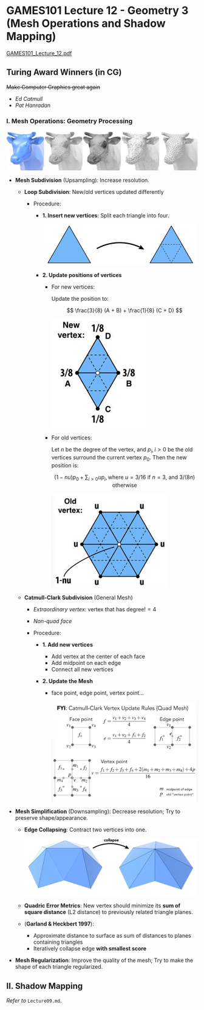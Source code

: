 # GAMES101 Lecture 12 - Geometry 3 (Mesh Operations and Shadow Mapping)

[GAMES101_Lecture_12.pdf](https://sites.cs.ucsb.edu/~lingqi/teaching/resources/GAMES101_Lecture_12.pdf)

## Turing Award Winners (in CG)

~~Make Computer Graphics great again~~

- *Ed Catmull*
- *Pat Hanradan*

### I. Mesh Operations: Geometry Processing

![img-1](../images/Lecture12-img-1.png)

- **Mesh Subdivision** (Upsampling): Increase resolution.

  - **Loop Subdivision**: New/old vertices updated differently

    - Procedure:

      - **1. Insert new vertices**: Split each triangle into four.

        ![img-2](../images/Lecture12-img-2.png)

      - **2. Update positions of vertices**

        - For new vertices:

          Update the position to:
    
          $$
          \frac{3}{8} (A + B) + \frac{1}{8} (C + D)
          $$
    
          <img src="../images/Lecture12-img-3.png" alt="img-3" style="zoom: 33%;" />
    
        - For old vertices:
    
          Let $n$ be the degree of the vertex, and $p_i, i>0$ be the old vertices surround the current vertex $p_0$. Then the new position is:
          
          $$
          (1 - nu)p_0 + \sum_{i > 0} up_i, \text{where $u = 3/16$ if $n=3$, and $3/(8n)$ otherwise}
          $$
          
          <img src="../images/Lecture12-img-4.png" alt="img-4" style="zoom: 33%;" />
    
    
    
  - **Catmull-Clark Subdivision** (General Mesh)

    - *Extraordinary vertex*: vertex that has $\text{degree} != 4$

    - *Non-quad face*

    - Procedure:

      - **1. Add new vertices**

        - Add vertex at the center of each face
        - Add midpoint on each edge
        - Connect all new vertices

      - **2. Update the Mesh**

        - face point, edge point, vertex point...

          ![img-5](../images/Lecture12-img-5.png)

          




- **Mesh Simplification** (Downsampling): Decrease resolution; Try to preserve shape/appearance.

  - **Edge Collapsing**: Contract two vertices into one.

    ![img-6](../images/Lecture12-img-6.png)

  - **Quadric Error Metrics**: New vertex should minimize its **sum of square distance** (L2 distance) to previously related triangle planes. 

  - (**Garland & Heckbert 1997**):

    - Approximate distance to surface as sum of distances to planes containing triangles
    - Iteratively collapse edge **with smallest score**




- **Mesh Regularization**: Improve the quality of the mesh; Try to make the shape of each triangle regularized.



## II. Shadow Mapping

*Refer to* `Lecture09.md`.



